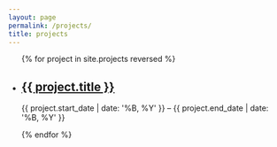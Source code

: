 ```yaml
---
layout: page
permalink: /projects/
title: projects
---
```


<ul class="post-list">
{% for project in site.projects reversed %}
    <li>
        <h2><a class="project-title" href="{{ project.url | prepend: site.baseurl }}">{{ project.title }}</a></h2>
        <p class="post-meta">{{ project.start_date | date: '%B, %Y' }} &ndash; {{ project.end_date | date: '%B, %Y' }}</p>
      </li>
{% endfor %}
</ul>
